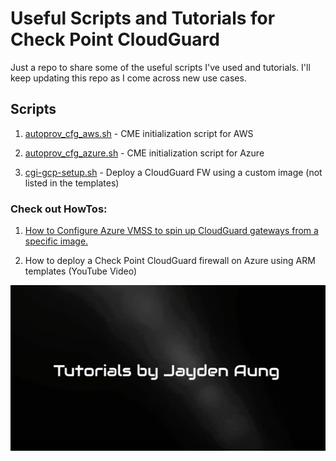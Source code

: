 # Useful Scripts and Tutorials for Check Point CloudGuard

Just a repo to share some of the useful scripts I've used and tutorials. I'll keep updating this repo as I come across new use cases.

## Scripts 
1. [autoprov_cfg_aws.sh](scripts/autoprov_cfg_aws.sh) - CME initialization script for AWS

2. [autoprov_cfg_azure.sh](scripts/autoprov_cfg_azure.sh) - CME initialization script for Azure 

3. [cgi-gcp-setup.sh](scripts/cgi-gcp-setup.sh) - Deploy a CloudGuard FW using a custom image (not listed in the templates)

### Check out HowTos:

1. [How to Configure Azure VMSS to spin up CloudGuard gateways from a specific image.](HowTo/CGI-VMSS-custom-image.md)

2. How to deploy a Check Point CloudGuard firewall on Azure using ARM templates (YouTube Video)

[![How to deploy a Check Point CloudGuard firewall on Azure using ARM templates](img/tutorial-by-jayden.png)](https://www.youtube.com/watch?v=nqoJsWflbfc)